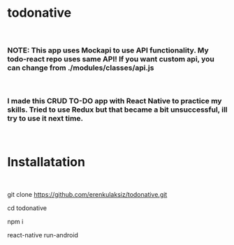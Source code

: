 # todonative

<br/>

### NOTE: This app uses Mockapi to use API functionality. My todo-react repo uses same API! If you want custom api, you can change from ./modules/classes/api.js

<br/>

### I made this CRUD TO-DO app with React Native to practice my skills. Tried to use Redux but that became a bit unsuccessful, ill try to use it next time.

<br/>

# Installatation

<br/>

git clone https://github.com/erenkulaksiz/todonative.git

cd todonative

npm i

react-native run-android
